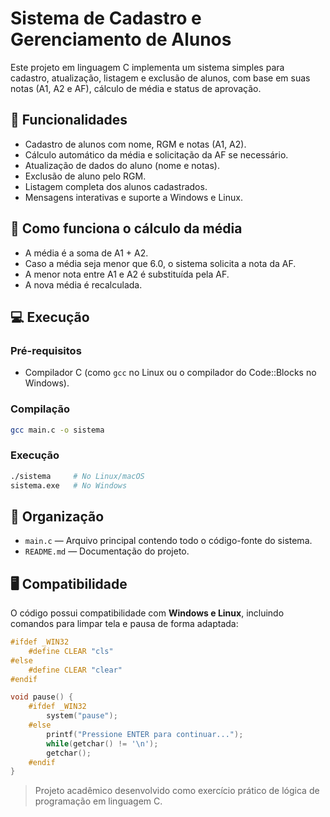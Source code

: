 
# Sistema de Cadastro e Gerenciamento de Alunos

Este projeto em linguagem C implementa um sistema simples para cadastro, atualização, listagem e exclusão de alunos, com base em suas notas (A1, A2 e AF), cálculo de média e status de aprovação.

## 🔧 Funcionalidades

- Cadastro de alunos com nome, RGM e notas (A1, A2).
- Cálculo automático da média e solicitação da AF se necessário.
- Atualização de dados do aluno (nome e notas).
- Exclusão de aluno pelo RGM.
- Listagem completa dos alunos cadastrados.
- Mensagens interativas e suporte a Windows e Linux.

## 📘 Como funciona o cálculo da média

- A média é a soma de A1 + A2.
- Caso a média seja menor que 6.0, o sistema solicita a nota da AF.
- A menor nota entre A1 e A2 é substituída pela AF.
- A nova média é recalculada.

## 💻 Execução

### Pré-requisitos
- Compilador C (como `gcc` no Linux ou o compilador do Code::Blocks no Windows).

### Compilação

```bash
gcc main.c -o sistema
```

### Execução

```bash
./sistema     # No Linux/macOS
sistema.exe   # No Windows
```

## 📂 Organização

- `main.c` — Arquivo principal contendo todo o código-fonte do sistema.
- `README.md` — Documentação do projeto.

## 🖥️ Compatibilidade

O código possui compatibilidade com **Windows e Linux**, incluindo comandos para limpar tela e pausa de forma adaptada:

```c
#ifdef _WIN32
    #define CLEAR "cls"
#else
    #define CLEAR "clear"
#endif
```

```c
void pause() {
    #ifdef _WIN32
        system("pause");
    #else
        printf("Pressione ENTER para continuar...");
        while(getchar() != '\n');
        getchar();
    #endif
}
```


> Projeto acadêmico desenvolvido como exercício prático de lógica de programação em linguagem C.
